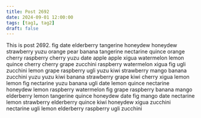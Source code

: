 ```yaml
---
title: Post 2692
date: 2024-09-01 12:00:00
tags: [tag1, tag2]
draft: false
---
```

This is post 2692.
fig
date
elderberry
tangerine
honeydew
honeydew
strawberry
yuzu
orange
pear
banana
tangerine
nectarine
quince
orange
cherry
raspberry
cherry
yuzu
date
apple
apple
xigua
watermelon
lemon
quince
cherry
cherry
grape
zucchini
raspberry
watermelon
xigua
fig
ugli
zucchini
lemon
grape
raspberry
ugli
yuzu
kiwi
strawberry
mango
banana
zucchini
yuzu
yuzu
kiwi
banana
strawberry
grape
kiwi
cherry
xigua
lemon
lemon
fig
nectarine
yuzu
banana
ugli
date
lemon
quince
nectarine
honeydew
lemon
raspberry
watermelon
fig
grape
raspberry
banana
mango
elderberry
lemon
tangerine
quince
honeydew
date
fig
mango
date
nectarine
lemon
strawberry
elderberry
quince
kiwi
honeydew
xigua
zucchini
nectarine
ugli
lemon
elderberry
raspberry
ugli
zucchini
